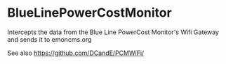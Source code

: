 # BlueLinePowerCostMonitor
Intercepts the data from the Blue Line PowerCost Monitor's Wifi Gateway and sends it to emoncms.org


See also https://github.com/DCandE/PCMWiFi/
